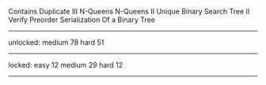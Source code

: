 Contains Duplicate III
N-Queens
N-Queens II
Unique Binary Search Tree II
Verify Preorder Serialization Of a Binary Tree

--------------

unlocked:
medium 78
hard   51

---------------

locked:
easy   12
medium 29
hard   12

---------------